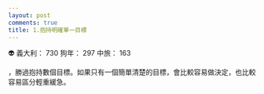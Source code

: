 ```yaml
---
layout: post
comments: true
title: 1.抱持明確單一目標
---
```


:alien: 義大利： 730 狗年： 297 中旅： 163


，勝過抱持數個目標。如果只有一個簡單清楚的目標，會比較容易做決定，也比較容易區分輕重緩急。

